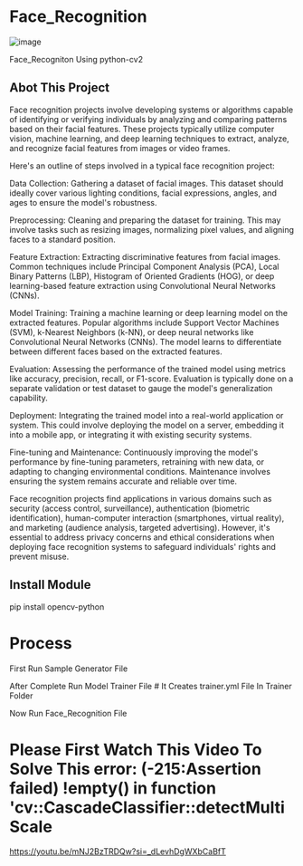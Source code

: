 # Face_Recognition
![image](https://github.com/Unkown-Bug/Face_Recognition/assets/87372653/68de8fab-d774-42f0-947f-c70c0802ce3d)

Face_Recogniton Using python-cv2

## Abot This Project

Face recognition projects involve developing systems or algorithms capable of identifying or verifying individuals by analyzing and comparing patterns based on their facial features. These projects typically utilize computer vision, machine learning, and deep learning techniques to extract, analyze, and recognize facial features from images or video frames.

Here's an outline of steps involved in a typical face recognition project:

Data Collection: Gathering a dataset of facial images. This dataset should ideally cover various lighting conditions, facial expressions, angles, and ages to ensure the model's robustness.

Preprocessing: Cleaning and preparing the dataset for training. This may involve tasks such as resizing images, normalizing pixel values, and aligning faces to a standard position.

Feature Extraction: Extracting discriminative features from facial images. Common techniques include Principal Component Analysis (PCA), Local Binary Patterns (LBP), Histogram of Oriented Gradients (HOG), or deep learning-based feature extraction using Convolutional Neural Networks (CNNs).

Model Training: Training a machine learning or deep learning model on the extracted features. Popular algorithms include Support Vector Machines (SVM), k-Nearest Neighbors (k-NN), or deep neural networks like Convolutional Neural Networks (CNNs). The model learns to differentiate between different faces based on the extracted features.

Evaluation: Assessing the performance of the trained model using metrics like accuracy, precision, recall, or F1-score. Evaluation is typically done on a separate validation or test dataset to gauge the model's generalization capability.

Deployment: Integrating the trained model into a real-world application or system. This could involve deploying the model on a server, embedding it into a mobile app, or integrating it with existing security systems.

Fine-tuning and Maintenance: Continuously improving the model's performance by fine-tuning parameters, retraining with new data, or adapting to changing environmental conditions. Maintenance involves ensuring the system remains accurate and reliable over time.

Face recognition projects find applications in various domains such as security (access control, surveillance), authentication (biometric identification), human-computer interaction (smartphones, virtual reality), and marketing (audience analysis, targeted advertising). However, it's essential to address privacy concerns and ethical considerations when deploying face recognition systems to safeguard individuals' rights and prevent misuse.    


## Install Module
pip install opencv-python

# Process
First Run Sample Generator File

After Complete Run Model Trainer File # It Creates trainer.yml File In Trainer Folder

Now Run Face_Recognition File

# Please First Watch This Video To Solve This error: (-215:Assertion failed) !empty() in function 'cv::CascadeClassifier::detectMultiScale
  https://youtu.be/mNJ2BzTRDQw?si=_dLevhDgWXbCaBfT
  
